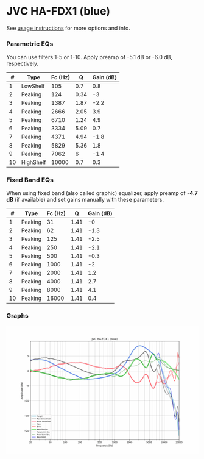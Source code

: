 # JVC HA-FDX1 (blue)
See [usage instructions](https://github.com/jaakkopasanen/AutoEq#usage) for more options and info.

### Parametric EQs
You can use filters 1-5 or 1-10. Apply preamp of -5.1 dB or -6.0 dB, respectively.

|   # | Type      |   Fc (Hz) |    Q |   Gain (dB) |
|-----|-----------|-----------|------|-------------|
|   1 | LowShelf  |       105 | 0.7  |         0.8 |
|   2 | Peaking   |       124 | 0.34 |        -3   |
|   3 | Peaking   |      1387 | 1.87 |        -2.2 |
|   4 | Peaking   |      2666 | 2.05 |         3.9 |
|   5 | Peaking   |      6710 | 1.24 |         4.9 |
|   6 | Peaking   |      3334 | 5.09 |         0.7 |
|   7 | Peaking   |      4371 | 4.94 |        -1.8 |
|   8 | Peaking   |      5829 | 5.36 |         1.8 |
|   9 | Peaking   |      7062 | 6    |        -1.4 |
|  10 | HighShelf |     10000 | 0.7  |         0.3 |

### Fixed Band EQs
When using fixed band (also called graphic) equalizer, apply preamp of **-4.7 dB** (if available) and set gains manually with these parameters.

|   # | Type    |   Fc (Hz) |    Q |   Gain (dB) |
|-----|---------|-----------|------|-------------|
|   1 | Peaking |        31 | 1.41 |        -0   |
|   2 | Peaking |        62 | 1.41 |        -1.3 |
|   3 | Peaking |       125 | 1.41 |        -2.5 |
|   4 | Peaking |       250 | 1.41 |        -2.1 |
|   5 | Peaking |       500 | 1.41 |        -0.3 |
|   6 | Peaking |      1000 | 1.41 |        -2   |
|   7 | Peaking |      2000 | 1.41 |         1.2 |
|   8 | Peaking |      4000 | 1.41 |         2.7 |
|   9 | Peaking |      8000 | 1.41 |         4.1 |
|  10 | Peaking |     16000 | 1.41 |         0.4 |

### Graphs
![](./JVC%20HA-FDX1%20(blue).png)
